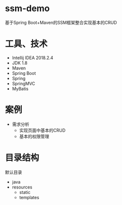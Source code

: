 # ssm-demo
基于Spring Boot+Maven的SSM框架整合实现基本的CRUD

# 工具、技术
- Intellij IDEA 2018.2.4
- JDK 1.8
- Maven
- Spring Boot
- Spring
- SpringMVC
- MyBatis

# 案例
- 需求分析
    - 实现页面中基本的CRUD
    - 基本的权限管理

# 目录结构
默认目录
- java
- resources
    - static
    - templates